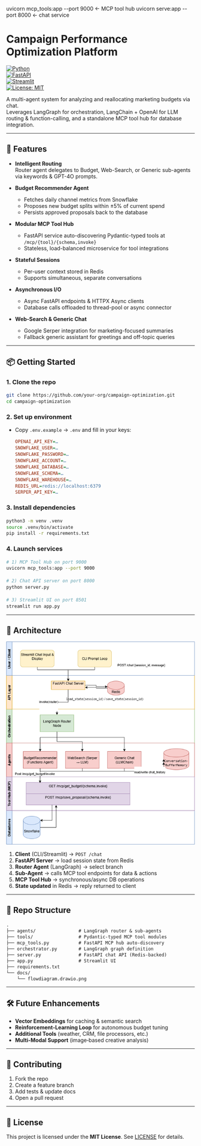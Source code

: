 uvicorn mcp_tools:app --port 9000 ← MCP tool hub
uvicorn serve:app --port 8000 ← chat service

# Campaign Performance Optimization Platform

[![Python](https://img.shields.io/badge/python-3.10+-blue)](https://www.python.org/)  
[![FastAPI](https://img.shields.io/badge/FastAPI-v0.95-green)](https://fastapi.tiangolo.com/)  
[![Streamlit](https://img.shields.io/badge/Streamlit-v1.25-orange)](https://streamlit.io/)  
[![License: MIT](https://img.shields.io/badge/License-MIT-yellow.svg)](LICENSE)

A multi-agent system for analyzing and reallocating marketing budgets via chat.  
Leverages LangGraph for orchestration, LangChain + OpenAI for LLM routing & function-calling, and a standalone MCP tool hub for database integration.

---

## 🚀 Features

- **Intelligent Routing**  
  Router agent delegates to Budget, Web-Search, or Generic sub-agents via keywords & GPT-4O prompts.

- **Budget Recommender Agent**  
  - Fetches daily channel metrics from Snowflake  
  - Proposes new budget splits within ±5% of current spend  
  - Persists approved proposals back to the database  

- **Modular MCP Tool Hub**  
  - FastAPI service auto-discovering Pydantic-typed tools at `/mcp/{tool}/{schema,invoke}`  
  - Stateless, load-balanced microservice for tool integrations  

- **Stateful Sessions**  
  - Per-user context stored in Redis 
  - Supports simultaneous, separate conversations  

- **Asynchronous I/O**  
  - Async FastAPI endpoints & HTTPX Async clients  
  - Database calls offloaded to thread-pool or async connector  

- **Web-Search & Generic Chat**  
  - Google Serper integration for marketing-focused summaries  
  - Fallback generic assistant for greetings and off-topic queries  

---

## 📦 Getting Started

### 1. Clone the repo  
```bash
git clone https://github.com/your-org/campaign-optimization.git
cd campaign-optimization
```

### 2. Set up environment  
- Copy `.env.example` → `.env` and fill in your keys:
  ```ini
  OPENAI_API_KEY=…
  SNOWFLAKE_USER=…
  SNOWFLAKE_PASSWORD=…
  SNOWFLAKE_ACCOUNT=…
  SNOWFLAKE_DATABASE=…
  SNOWFLAKE_SCHEMA=…
  SNOWFLAKE_WAREHOUSE=…
  REDIS_URL=redis://localhost:6379
  SERPER_API_KEY=…
  ```

### 3. Install dependencies  
```bash
python3 -m venv .venv
source .venv/bin/activate
pip install -r requirements.txt
```

### 4. Launch services  
```bash
# 1) MCP Tool Hub on port 9000
uvicorn mcp_tools:app --port 9000

# 2) Chat API server on port 8000
python server.py

# 3) Streamlit UI on port 8501
streamlit run app.py
```

---

## 🔧 Architecture

![System Flow Diagram](docs/flowdiagram.drawio.png)

1. **Client** (CLI/Streamlit) → `POST /chat`  
2. **FastAPI Server** → load session state from Redis  
3. **Router Agent** (LangGraph) → select branch  
4. **Sub-Agent** → calls MCP tool endpoints for data & actions  
5. **MCP Tool Hub** → synchronous/async DB operations  
6. **State updated** in Redis → reply returned to client  

---

## 📁 Repo Structure

```
.
├── agents/                # LangGraph router & sub-agents
├── tools/                 # Pydantic‐typed MCP tool modules
├── mcp_tools.py           # FastAPI MCP hub auto-discovery
├── orchestrator.py        # LangGraph graph definition
├── server.py              # FastAPI chat API (Redis-backed)
├── app.py                 # Streamlit UI
├── requirements.txt
└── docs/
    └── flowdiagram.drawio.png
```

---

## 🛠️ Future Enhancements

- **Vector Embeddings** for caching & semantic search  
- **Reinforcement-Learning Loop** for autonomous budget tuning  
- **Additional Tools** (weather, CRM, file processors, etc.)  
- **Multi-Modal Support** (image‐based creative analysis)  

---

## 🤝 Contributing

1. Fork the repo  
2. Create a feature branch  
3. Add tests & update docs  
4. Open a pull request  

---

## 📜 License

This project is licensed under the **MIT License**. See [LICENSE](LICENSE) for details.
